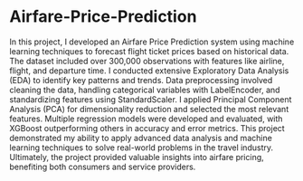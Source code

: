 # Airfare-Price-Prediction
In this project, I developed an Airfare Price Prediction system using machine learning techniques to forecast flight ticket prices based on historical data. The dataset included over 300,000 observations with features like airline, flight, and departure time. I conducted extensive Exploratory Data Analysis (EDA) to identify key patterns and trends. Data preprocessing involved cleaning the data, handling categorical variables with LabelEncoder, and standardizing features using StandardScaler. I applied Principal Component Analysis (PCA) for dimensionality reduction and selected the most relevant features. Multiple regression models were developed and evaluated, with XGBoost outperforming others in accuracy and error metrics. This project demonstrated my ability to apply advanced data analysis and machine learning techniques to solve real-world problems in the travel industry. Ultimately, the project provided valuable insights into airfare pricing, benefiting both consumers and service providers.
